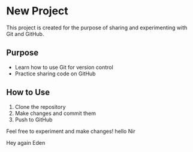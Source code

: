 # New Project

This project is created for the purpose of sharing and experimenting with Git and GitHub.

## Purpose
- Learn how to use Git for version control
- Practice sharing code on GitHub

## How to Use
1. Clone the repository
2. Make changes and commit them
3. Push to GitHub

Feel free to experiment and make changes! 
hello Nir


Hey again Eden